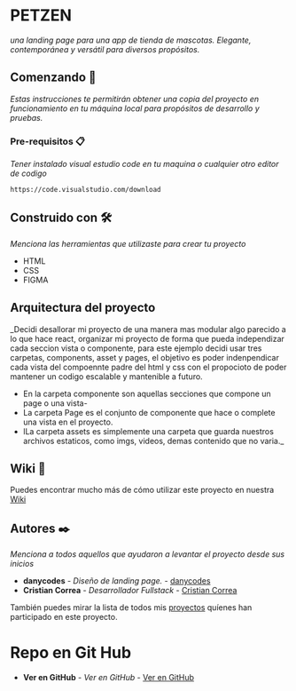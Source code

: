 # PETZEN

_una landing page para una app de tienda de mascotas. Elegante, contemporánea y versátil para diversos propósitos._

## Comenzando 🚀

_Estas instrucciones te permitirán obtener una copia del proyecto en funcionamiento en tu máquina local para propósitos de desarrollo y pruebas._


### Pre-requisitos 📋

_Tener instalado visual estudio code en tu maquina o cualquier otro editor de codigo_

```
https://code.visualstudio.com/download
```


## Construido con 🛠️

_Menciona las herramientas que utilizaste para crear tu proyecto_

* HTML
* CSS
* FIGMA

## Arquitectura del proyecto 

_Decidi desallorar mi proyecto de una manera mas modular algo parecido a lo que hace react, organizar mi proyecto de forma que pueda independizar cada seccion vista o componente, para este ejemplo decidi usar tres carpetas, components, asset y pages, el objetivo es poder indenpendicar cada vista del compoennte padre del html y css con el propocioto de poder mantener un codigo escalable y mantenible a futuro.

* En la carpeta componente son aquellas secciones que compone un page o una vista-
* La carpeta Page es el conjunto de componente que hace o complete una vista en el proyecto.
* lLa carpeta assets es simplemente una carpeta que guarda nuestros archivos estaticos, como imgs, videos, demas contenido que no varia._


## Wiki 📖

Puedes encontrar mucho más de cómo utilizar este proyecto en nuestra [Wiki](https://github.com/tu/proyecto/wiki)

## Autores ✒️

_Menciona a todos aquellos que ayudaron a levantar el proyecto desde sus inicios_

* **danycodes** - *Diseño de landing page.* - [danycodes](https://www.figma.com/community/file/1333739760381547963/app-landing-page-pet-shop-community)
* **Cristian Correa** - *Desarrollador Fullstack* - [Cristian Correa](https://github.com/c-correa)

También puedes mirar la lista de todos mis [proyectos](https://github.com/c-correa) quíenes han participado en este proyecto. 


# Repo en Git Hub
* **Ver en GitHub** - *Ver en GitHub* - [Ver en GitHub](https://github.com/c-correa/Pruebadedesempeno)

